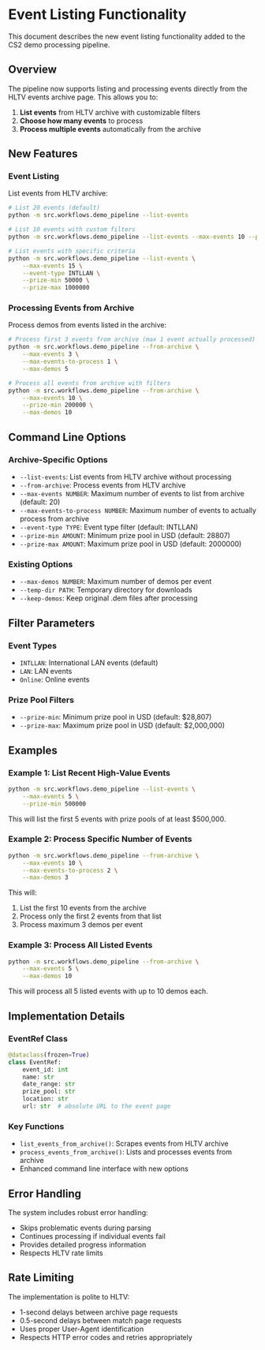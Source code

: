 # Event Listing Functionality

This document describes the new event listing functionality added to the CS2 demo processing pipeline.

## Overview

The pipeline now supports listing and processing events directly from the HLTV events archive page. This allows you to:

1. **List events** from HLTV archive with customizable filters
2. **Choose how many events** to process
3. **Process multiple events** automatically from the archive

## New Features

### Event Listing

List events from HLTV archive:

```bash
# List 20 events (default)
python -m src.workflows.demo_pipeline --list-events

# List 10 events with custom filters
python -m src.workflows.demo_pipeline --list-events --max-events 10 --prize-min 100000

# List events with specific criteria
python -m src.workflows.demo_pipeline --list-events \
    --max-events 15 \
    --event-type INTLLAN \
    --prize-min 50000 \
    --prize-max 1000000
```

### Processing Events from Archive

Process demos from events listed in the archive:

```bash
# Process first 3 events from archive (max 1 event actually processed)
python -m src.workflows.demo_pipeline --from-archive \
    --max-events 3 \
    --max-events-to-process 1 \
    --max-demos 5

# Process all events from archive with filters
python -m src.workflows.demo_pipeline --from-archive \
    --max-events 10 \
    --prize-min 200000 \
    --max-demos 10
```

## Command Line Options

### Archive-Specific Options

- `--list-events`: List events from HLTV archive without processing
- `--from-archive`: Process events from HLTV archive
- `--max-events NUMBER`: Maximum number of events to list from archive (default: 20)
- `--max-events-to-process NUMBER`: Maximum number of events to actually process from archive
- `--event-type TYPE`: Event type filter (default: INTLLAN)
- `--prize-min AMOUNT`: Minimum prize pool in USD (default: 28807)
- `--prize-max AMOUNT`: Maximum prize pool in USD (default: 2000000)

### Existing Options

- `--max-demos NUMBER`: Maximum number of demos per event
- `--temp-dir PATH`: Temporary directory for downloads
- `--keep-demos`: Keep original .dem files after processing

## Filter Parameters

### Event Types

- `INTLLAN`: International LAN events (default)
- `LAN`: LAN events
- `Online`: Online events

### Prize Pool Filters

- `--prize-min`: Minimum prize pool in USD (default: $28,807)
- `--prize-max`: Maximum prize pool in USD (default: $2,000,000)

## Examples

### Example 1: List Recent High-Value Events

```bash
python -m src.workflows.demo_pipeline --list-events \
    --max-events 5 \
    --prize-min 500000
```

This will list the first 5 events with prize pools of at least $500,000.

### Example 2: Process Specific Number of Events

```bash
python -m src.workflows.demo_pipeline --from-archive \
    --max-events 10 \
    --max-events-to-process 2 \
    --max-demos 3
```

This will:

1. List the first 10 events from the archive
2. Process only the first 2 events from that list
3. Process maximum 3 demos per event

### Example 3: Process All Listed Events

```bash
python -m src.workflows.demo_pipeline --from-archive \
    --max-events 5 \
    --max-demos 10
```

This will process all 5 listed events with up to 10 demos each.

## Implementation Details

### EventRef Class

```python
@dataclass(frozen=True)
class EventRef:
    event_id: int
    name: str
    date_range: str
    prize_pool: str
    location: str
    url: str  # absolute URL to the event page
```

### Key Functions

- `list_events_from_archive()`: Scrapes events from HLTV archive
- `process_events_from_archive()`: Lists and processes events from archive
- Enhanced command line interface with new options

## Error Handling

The system includes robust error handling:

- Skips problematic events during parsing
- Continues processing if individual events fail
- Provides detailed progress information
- Respects HLTV rate limits

## Rate Limiting

The implementation is polite to HLTV:

- 1-second delays between archive page requests
- 0.5-second delays between match page requests
- Uses proper User-Agent identification
- Respects HTTP error codes and retries appropriately
